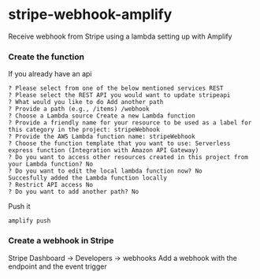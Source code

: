 # stripe-webhook-amplify
Receive webhook from Stripe using a lambda setting up with Amplify

### Create the function
If you already have an api
```
? Please select from one of the below mentioned services REST
? Please select the REST API you would want to update stripeapi
? What would you like to do Add another path
? Provide a path (e.g., /items) /webhook
? Choose a Lambda source Create a new Lambda function
? Provide a friendly name for your resource to be used as a label for this category in the project: stripeWebhook
? Provide the AWS Lambda function name: stripeWebhook
? Choose the function template that you want to use: Serverless express function (Integration with Amazon API Gateway)
? Do you want to access other resources created in this project from your Lambda function? No
? Do you want to edit the local lambda function now? No
Succesfully added the Lambda function locally
? Restrict API access No
? Do you want to add another path? No
```

Push it
```
amplify push
```

### Create a webhook in Stripe
Stripe Dashboard -> Developers -> webhooks
Add a webhook with the endpoint and the event trigger
